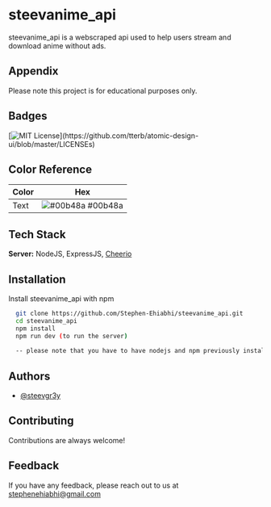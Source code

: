 
# steevanime_api

steevanime_api is a webscraped api used to help users stream and download anime without ads.




## Appendix

Please note this project is for educational purposes only.


## Badges

[![MIT License](https://img.shields.io/apm/l/atomic-design-ui.svg?)](https://github.com/tterb/atomic-design-ui/blob/master/LICENSEs)

## Color Reference

| Color             | Hex                                                                |
| ----------------- | ------------------------------------------------------------------ |
| Text | ![#00b48a](https://via.placeholder.com/10/00b48a?text=+) #00b48a |


## Tech Stack

**Server:** NodeJS, ExpressJS, [Cheerio](https://www.npmjs.com/package/cheerio)


## Installation

Install steevanime_api with npm

```bash
  git clone https://github.com/Stephen-Ehiabhi/steevanime_api.git
  cd steevanime_api
  npm install
  npm run dev (to run the server)
  
  -- please note that you have to have nodejs and npm previously installed to make the project run successfully 
```
    
## Authors

- [@steevgr3y](https://www.github.com/stephenehiabhi)


## Contributing

Contributions are always welcome!



## Feedback

If you have any feedback, please reach out to us at stephenehiabhi@gmail.com

